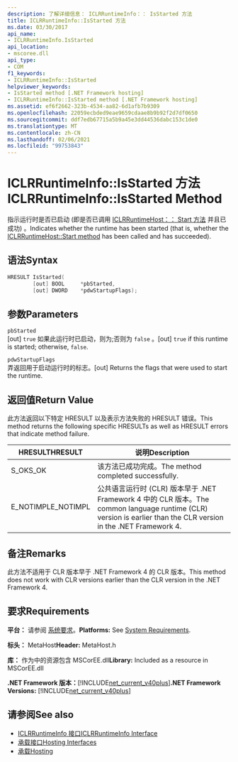 ```yaml
---
description: 了解详细信息： ICLRRuntimeInfo：： IsStarted 方法
title: ICLRRuntimeInfo::IsStarted 方法
ms.date: 03/30/2017
api_name:
- ICLRRuntimeInfo.IsStarted
api_location:
- mscoree.dll
api_type:
- COM
f1_keywords:
- ICLRRuntimeInfo::IsStarted
helpviewer_keywords:
- IsStarted method [.NET Framework hosting]
- ICLRRuntimeInfo::IsStarted method [.NET Framework hosting]
ms.assetid: ef6f2662-323b-4534-aa82-6d1afb7b9309
ms.openlocfilehash: 22059ecbded9eae9659cdaae8b9b92f2d7df0650
ms.sourcegitcommit: ddf7edb67715a5b9a45e3dd44536dabc153c1de0
ms.translationtype: MT
ms.contentlocale: zh-CN
ms.lasthandoff: 02/06/2021
ms.locfileid: "99753843"
---
```

# <a name="iclrruntimeinfoisstarted-method"></a><span data-ttu-id="7bb12-103">ICLRRuntimeInfo::IsStarted 方法</span><span class="sxs-lookup"><span data-stu-id="7bb12-103">ICLRRuntimeInfo::IsStarted Method</span></span>

<span data-ttu-id="7bb12-104">指示运行时是否已启动 (即是否已调用 [ICLRRuntimeHost：： Start 方法](iclrruntimehost-start-method.md) 并且已成功) 。</span><span class="sxs-lookup"><span data-stu-id="7bb12-104">Indicates whether the runtime has been started (that is, whether the [ICLRRuntimeHost::Start method](iclrruntimehost-start-method.md) has been called and has succeeded).</span></span>  
  
## <a name="syntax"></a><span data-ttu-id="7bb12-105">语法</span><span class="sxs-lookup"><span data-stu-id="7bb12-105">Syntax</span></span>  
  
```cpp  
HRESULT IsStarted(  
        [out] BOOL     *pbStarted,  
        [out] DWORD    *pdwStartupFlags);  
```  
  
## <a name="parameters"></a><span data-ttu-id="7bb12-106">参数</span><span class="sxs-lookup"><span data-stu-id="7bb12-106">Parameters</span></span>  

 `pbStarted`  
 <span data-ttu-id="7bb12-107">[out] `true` 如果此运行时已启动，则为;否则为 `false` 。</span><span class="sxs-lookup"><span data-stu-id="7bb12-107">[out] `true` if this runtime is started; otherwise, `false`.</span></span>  
  
 `pdwStartupFlags`  
 <span data-ttu-id="7bb12-108">弄返回用于启动运行时的标志。</span><span class="sxs-lookup"><span data-stu-id="7bb12-108">[out] Returns the flags that were used to start the runtime.</span></span>  
  
## <a name="return-value"></a><span data-ttu-id="7bb12-109">返回值</span><span class="sxs-lookup"><span data-stu-id="7bb12-109">Return Value</span></span>  

 <span data-ttu-id="7bb12-110">此方法返回以下特定 HRESULT 以及表示方法失败的 HRESULT 错误。</span><span class="sxs-lookup"><span data-stu-id="7bb12-110">This method returns the following specific HRESULTs as well as HRESULT errors that indicate method failure.</span></span>  
  
|<span data-ttu-id="7bb12-111">HRESULT</span><span class="sxs-lookup"><span data-stu-id="7bb12-111">HRESULT</span></span>|<span data-ttu-id="7bb12-112">说明</span><span class="sxs-lookup"><span data-stu-id="7bb12-112">Description</span></span>|  
|-------------|-----------------|  
|<span data-ttu-id="7bb12-113">S_OK</span><span class="sxs-lookup"><span data-stu-id="7bb12-113">S_OK</span></span>|<span data-ttu-id="7bb12-114">该方法已成功完成。</span><span class="sxs-lookup"><span data-stu-id="7bb12-114">The method completed successfully.</span></span>|  
|<span data-ttu-id="7bb12-115">E_NOTIMPL</span><span class="sxs-lookup"><span data-stu-id="7bb12-115">E_NOTIMPL</span></span>|<span data-ttu-id="7bb12-116">公共语言运行时 (CLR) 版本早于 .NET Framework 4 中的 CLR 版本。</span><span class="sxs-lookup"><span data-stu-id="7bb12-116">The common language runtime (CLR) version is earlier than the CLR version in the .NET Framework 4.</span></span>|  
  
## <a name="remarks"></a><span data-ttu-id="7bb12-117">备注</span><span class="sxs-lookup"><span data-stu-id="7bb12-117">Remarks</span></span>  

 <span data-ttu-id="7bb12-118">此方法不适用于 CLR 版本早于 .NET Framework 4 的 CLR 版本。</span><span class="sxs-lookup"><span data-stu-id="7bb12-118">This method does not work with CLR versions earlier than the CLR version in the .NET Framework 4.</span></span>  
  
## <a name="requirements"></a><span data-ttu-id="7bb12-119">要求</span><span class="sxs-lookup"><span data-stu-id="7bb12-119">Requirements</span></span>  

 <span data-ttu-id="7bb12-120">**平台：** 请参阅 [系统要求](../../get-started/system-requirements.md)。</span><span class="sxs-lookup"><span data-stu-id="7bb12-120">**Platforms:** See [System Requirements](../../get-started/system-requirements.md).</span></span>  
  
 <span data-ttu-id="7bb12-121">**标头：** MetaHost</span><span class="sxs-lookup"><span data-stu-id="7bb12-121">**Header:** MetaHost.h</span></span>  
  
 <span data-ttu-id="7bb12-122">**库：** 作为中的资源包含 MSCorEE.dll</span><span class="sxs-lookup"><span data-stu-id="7bb12-122">**Library:** Included as a resource in MSCorEE.dll</span></span>  
  
 <span data-ttu-id="7bb12-123">**.NET Framework 版本：**[!INCLUDE[net_current_v40plus](../../../../includes/net-current-v40plus-md.md)]</span><span class="sxs-lookup"><span data-stu-id="7bb12-123">**.NET Framework Versions:** [!INCLUDE[net_current_v40plus](../../../../includes/net-current-v40plus-md.md)]</span></span>  
  
## <a name="see-also"></a><span data-ttu-id="7bb12-124">请参阅</span><span class="sxs-lookup"><span data-stu-id="7bb12-124">See also</span></span>

- [<span data-ttu-id="7bb12-125">ICLRRuntimeInfo 接口</span><span class="sxs-lookup"><span data-stu-id="7bb12-125">ICLRRuntimeInfo Interface</span></span>](iclrruntimeinfo-interface.md)
- [<span data-ttu-id="7bb12-126">承载接口</span><span class="sxs-lookup"><span data-stu-id="7bb12-126">Hosting Interfaces</span></span>](hosting-interfaces.md)
- [<span data-ttu-id="7bb12-127">承载</span><span class="sxs-lookup"><span data-stu-id="7bb12-127">Hosting</span></span>](index.md)
